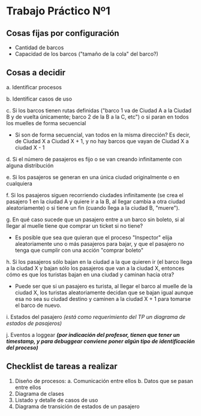 # Trabajo Práctico Nº1

## Cosas fijas por configuración

* Cantidad de barcos
* Capacidad de los barcos ("tamaño de la cola" del barco?)

## Cosas a decidir

a. Identificar procesos 

b. Identificar casos de uso

c. Si los barcos tienen rutas definidas ("barco 1 va de Ciudad A a la Ciudad B y de vuelta únicamente; barco 2 de la B a la C, etc") o si paran en todos los muelles de forma secuencial

  - Si son de forma secuencial, van todos en la misma dirección? Es decir, de Ciudad X a Ciudad X + 1, y no hay barcos que vayan de Ciudad X a ciudad X - 1
  
d. Si el número de pasajeros es fijo o se van creando infinitamente con alguna distribución

e. Si los pasajeros se generan en una única ciudad originalmente o en cualquiera

f. Si los pasajeros siguen recorriendo ciudades infinitamente (se crea el pasajero 1 en la ciudad A y quiere ir a la B, al llegar cambia a otra ciudad aleatoriamente) o si tiene un fin (cuando llega a la ciudad B, "muere").

g. En qué caso sucede que un pasajero entre a un barco sin boleto, si al llegar al muelle tiene que comprar un ticket si no tiene?
  - Es posible que sea que quieran que el proceso "Inspector" elija aleatoriamente uno o más pasajeros para bajar, y que el pasajero no tenga que cumplir con una acción "comprar boleto"

h. Si los pasajeros sólo bajan en la ciudad a la que quieren ir (el barco llega a la ciudad X y bajan sólo los pasajeros que van a la ciudad X, entonces cómo es que los turistas bajan en una ciudad y caminan hacia otra?
  - Puede ser que si un pasajero es turista, al llegar el barco al muelle de la ciudad X, los turistas aleatoriamente decidan que se bajan igual aunque esa no sea su ciudad destino y caminen a la ciudad X + 1 para tomarse el barco de nuevo.

i. Estados del pasajero *(está como requerimiento del TP un diagrama de estados de pasajeros)*

j. Eventos a loggear ***(por indicación del profesor, tienen que tener un timestamp, y para debuggear conviene poner algún tipo de identificación del proceso)***


## Checklist de tareas a realizar

1. Diseño de procesos:
  a. Comunicación entre ellos
  b. Datos que se pasan entre ellos
2. Diagrama de clases
3. Listado y detalle de casos de uso
4. Diagrama de transición de estados de un pasajero
